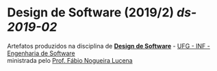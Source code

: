 # Design de Software (2019/2) *ds-2019-02*

Artefatos produzidos na disciplina de [**Design de Software**](https://docs.google.com/document/d/1TzcsOhymDM4Dj4yH02uG_H6QyM0nDWA2B8z__9EmAjU/edit) - [UFG - INF - Engenharia de Software](http://www.inf.ufg.br/engenharia-de-software)  
ministrada pelo [Prof. Fábio Nogueira Lucena](http://www.inf.ufg.br/~fabio/)
